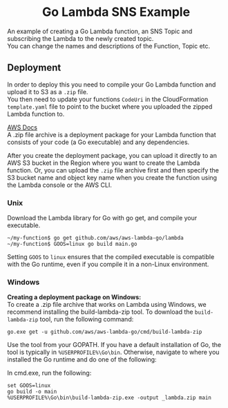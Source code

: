 <h1 align="center">Go Lambda SNS Example</h1>

An example of creating a Go Lambda function, an SNS Topic and subscribing the Lambda to the newly created topic.  
You can change the names and descriptions of the Function, Topic etc.

## Deployment
In order to deploy this you need to compile your Go Lambda function and upload it to S3 as a `.zip` file.  
You then need to update your functions `CodeUri` in the CloudFormation `template.yaml` file to point to the bucket where 
you uploaded the zipped Lambda function to.

[AWS Docs](https://docs.aws.amazon.com/lambda/latest/dg/golang-package.html)  
A .zip file archive is a deployment package for your Lambda function that consists of your code (a Go executable) and any dependencies.

After you create the deployment package, you can upload it directly to an AWS S3 bucket in the Region where you want to create the Lambda function. Or, you can upload the `.zip` file archive first and then specify the S3 bucket name and object key name when you create the function using the Lambda console or the AWS CLI.

### Unix
Download the Lambda library for Go with go get, and compile your executable.
```shell
~/my-function$ go get github.com/aws/aws-lambda-go/lambda
~/my-function$ GOOS=linux go build main.go
```
Setting `GOOS` to `linux` ensures that the compiled executable is compatible with the Go runtime, even if you compile it in a non-Linux environment.

### Windows
**Creating a deployment package on Windows:**   
To create a .zip file archive that works on Lambda using Windows, we recommend installing the build-lambda-zip tool.
To download the `build-lambda-zip` tool, run the following command:
```shell
go.exe get -u github.com/aws/aws-lambda-go/cmd/build-lambda-zip
```
Use the tool from your GOPATH. If you have a default installation of Go, the tool is typically in `%USERPROFILE%\Go\bin`.
Otherwise, navigate to where you installed the Go runtime and do one of the following:

In cmd.exe, run the following:
```shell
set GOOS=linux
go build -o main
%USERPROFILE%\Go\bin\build-lambda-zip.exe -output _lambda.zip main
